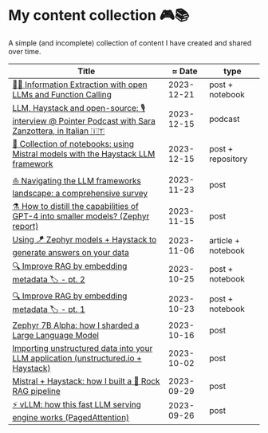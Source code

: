 # My content collection 🎮📚

A simple (and incomplete) collection of content I have created and shared over time.

| Title  | ≈ Date | type |
|---|---|---|
| [🧪🦍 Information Extraction with open LLMs and Function Calling](https://www.linkedin.com/posts/stefano-fiorucci_haystack-opensource-largelanguagemodels-activity-7143511665278447618-OKLW) | 2023-12-21 | post + notebook |
| [LLM, Haystack and open-source: 🎙️ interview @ Pointer Podcast with Sara Zanzottera, in Italian 🇮🇹](https://pointerpodcast.it/p/pointer183-haystack-creare-llm-applications-in-modo-facile-con-stefano-fiorucci-e-sara-zanzottera/) | 2023-12-15 | podcast |
| [📌 Collection of notebooks: using Mistral models with the Haystack LLM framework](https://www.linkedin.com/posts/stefano-fiorucci_mistral-haystack-rag-activity-7141116953464676352-ixkL) | 2023-12-15 | post + repository |
| [⛵ Navigating the LLM frameworks landscape: a comprehensive survey](https://www.linkedin.com/posts/stefano-fiorucci_haystack-llm-largelanguagemodels-activity-7133065998949134336-7tD5) | 2023-11-23 | post |
| [⚗️ How to distill the capabilities of GPT-4 into smaller models? (Zephyr report)](https://www.linkedin.com/posts/stefano-fiorucci_llm-largelanguagemodels-nlp-activity-7129738807934885888-ADEX) | 2023-11-15 | post |
| [Using 🪁 Zephyr models + Haystack to generate answers on your data](https://haystack.deepset.ai/blog/guide-to-using-zephyr-with-haystack2) | 2023-11-06 | article + notebook |
| [🔍 Improve RAG by embedding metadata 🏷️ - pt. 2](https://www.linkedin.com/posts/stefano-fiorucci_haystack-rag-llm-activity-7122840453288243200-_lke) | 2023-10-25 | post + notebook |
| [🔍 Improve RAG by embedding metadata 🏷️ - pt. 1](https://www.linkedin.com/posts/stefano-fiorucci_haystack-rag-retrieval-activity-7122115430076362752-wC8S) | 2023-10-23 | post + notebook |
| [Zephyr 7B Alpha: how I sharded a Large Language Model](https://www.linkedin.com/posts/stefano-fiorucci_llm-transformers-nlp-activity-7119577200902742016-zIFK) | 2023-10-16 | post |
| [Importing unstructured data into your LLM application (unstructured.io + Haystack)](https://www.linkedin.com/posts/stefano-fiorucci_haystack-genai-rag-activity-7114631869022769152-veFw) | 2023-10-02 | post |
| [Mistral + Haystack: how I built a 🎸 Rock RAG pipeline](https://www.linkedin.com/posts/stefano-fiorucci_largelanguagemodels-haystack-rag-activity-7113416355495784448--uwy) | 2023-09-29 | post |
| [⚡ vLLM: how this fast LLM serving engine works (PagedAttention)](https://www.linkedin.com/posts/stefano-fiorucci_llm-haystack-activity-7112336741725790208-cfZU) | 2023-09-26 | post |
